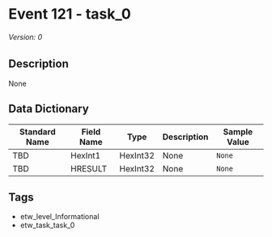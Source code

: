 # Event 121 - task_0
###### Version: 0

## Description
None

## Data Dictionary
|Standard Name|Field Name|Type|Description|Sample Value|
|---|---|---|---|---|
|TBD|HexInt1|HexInt32|None|`None`|
|TBD|HRESULT|HexInt32|None|`None`|

## Tags
* etw_level_Informational
* etw_task_task_0